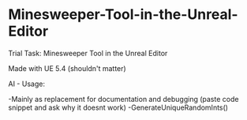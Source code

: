 # Minesweeper-Tool-in-the-Unreal-Editor
Trial Task: Minesweeper Tool in the Unreal Editor

Made with UE 5.4 (shouldn't matter) 

AI - Usage: 

-Mainly as replacement for documentation and debugging (paste code snippet and ask why it doesnt work)
-GenerateUniqueRandomInts()
